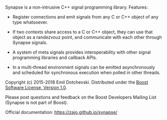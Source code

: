 Synapse is a non-intrusive C++ signal programming library. Features:

* Register connections and emit signals from any C or C++ object of any type whatsoever.

* If two contexts share access to a C or C++ object, they can use that object as a randezvouz point, and communicate with each other through Synapse signals.

* A system of meta signals provides interoperability with other signal programming libraries and callback APIs.

* In a multi-thread environment signals can be emitted asynchronously and scheduled for synchronous execution when polled in other threads.

Copyright (c) 2015-2018 Emil Dotchevski. Distributed under the [Boost Software License, Version 1.0](http://www.boost.org/LICENSE_1_0.txt).

Please post questions and feedback on the Boost Developers Mailing List (Synapse is not part of Boost).

Official documentation: https://zajo.github.io/synapse/
